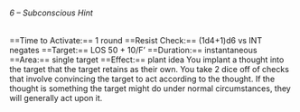 ###### 6 – Subconscious Hint
==Time to Activate:== 1 round
==Resist Check:== (1d4+1)d6 vs INT negates
==Target:== LOS 50 + 10/F’
==Duration:== instantaneous
==Area:== single target
==Effect:== plant idea
You implant a thought into the target that the target retains as their own. You take 2 dice off of checks that involve convincing the target to act according to the thought. If the thought is something the target might do under normal circumstances, they will generally act upon it.
